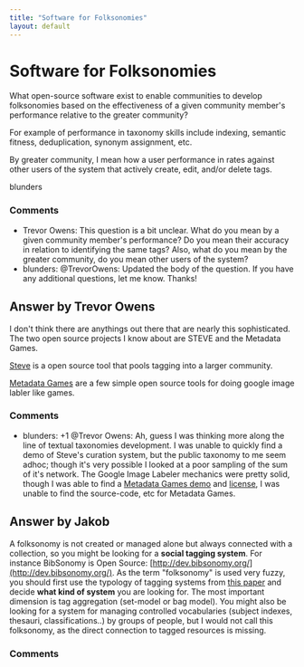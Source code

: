 ```yaml
---
title: "Software for Folksonomies"
layout: default
---
```

Software for Folksonomies
=====================
What open-source software exist to enable communities to develop
folksonomies based on the effectiveness of a given community member's
performance relative to the greater community?

For example of performance in taxonomy skills include indexing, semantic
fitness, deduplication, synonym assignment, etc.

By greater community, I mean how a user performance in rates against
other users of the system that actively create, edit, and/or delete
tags.

blunders

### Comments ###
* Trevor Owens: This question is a bit unclear. What do you mean by a given community
member's performance? Do you mean their accuracy in relation to
identifying the same tags? Also, what do you mean by the greater
community, do you mean other users of the system?
* blunders: @TrevorOwens: Updated the body of the question. If you have any
additional questions, let me know. Thanks!


Answer by Trevor Owens
----------------
I don't think there are anythings out there that are nearly this
sophisticated. The two open source projects I know about are STEVE and
the Metadata Games.

[Steve](http://tagger.steve.museum/) is a open source tool that pools
tagging into a larger community.

[Metadata Games](http://www.tiltfactor.org/metadata-games) are a few
simple open source tools for doing google image labler like games.

### Comments ###
* blunders: +1 @Trevor Owens: Ah, guess I was thinking more along the line of
textual taxonomies development. I was unable to quickly find a demo of
Steve's curation system, but the public taxonomy to me seem adhoc;
though it's very possible I looked at a poor sampling of the sum of it's
network. The Google Image Labeler mechanics were pretty solid, though I
was able to find a [Metadata Games
demo](http://metadatagames.dartmouth.edu) and
[license](http://metadatagames.dartmouth.edu/mg/LICENSE), I was unable
to find the source-code, etc for Metadata Games.

Answer by Jakob
----------------
A folksonomy is not created or managed alone but always connected with a
collection, so you might be looking for a **social tagging system**. For
instance BibSonomy is Open Source:
[http://dev.bibsonomy.org/](http://dev.bibsonomy.org/). As the term
"folksonomy" is used very fuzzy, you should first use the typology of
tagging systems from [this paper](http://arxiv.org/abs/cs.IR/0701072)
and decide **what kind of system** you are looking for. The most
important dimension is tag aggregation (set-model or bag model). You
might also be looking for a system for managing controlled vocabularies
(subject indexes, thesauri, classifications..) by groups of people, but
I would not call this folksonomy, as the direct connection to tagged
resources is missing.

### Comments ###

